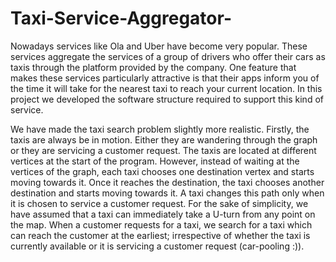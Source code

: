 # Taxi-Service-Aggregator-

Nowadays services like Ola and Uber have become very popular. These
services aggregate the services of a group of drivers who offer their cars
as taxis through the platform provided by the company. One feature that
makes these services particularly attractive is that their apps inform you of
the time it will take for the nearest taxi to reach your current location. In
this project we developed the software structure required to support
this kind of service.

We have made the taxi search problem slightly more realistic. Firstly, the taxis are always be in motion. Either they
are wandering through the graph or they are servicing a customer request. The taxis are located at different vertices
at the start of the program. However, instead of waiting at the vertices of the graph, each taxi chooses one destination
vertex and starts moving towards it. Once it reaches the destination, the taxi chooses another destination and
starts moving towards it. A taxi changes this path only when it is chosen to service a customer request. For the sake of 
simplicity, we have assumed that a taxi can immediately take a U-turn from any point on the map. When a
customer requests for a taxi, we search for a taxi which can reach the customer at the earliest; 
irrespective of whether the taxi is currently available or it is servicing a customer request (car-pooling :)).
